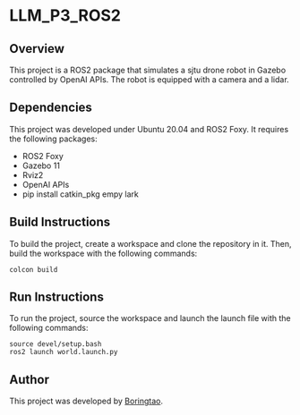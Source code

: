 # LLM_P3_ROS2

## Overview

This project is a ROS2 package that simulates a sjtu drone robot in Gazebo controlled by OpenAI APIs. The robot is equipped with a camera and a lidar. 

## Dependencies

This project was developed under Ubuntu 20.04 and ROS2 Foxy. It requires the following packages:

- ROS2 Foxy
- Gazebo 11
- Rviz2
- OpenAI APIs
- pip install catkin_pkg empy lark

## Build Instructions

To build the project, create a workspace and clone the repository in it. Then, build the workspace with the following commands:

```
colcon build
```

## Run Instructions

To run the project, source the workspace and launch the launch file with the following commands:

``` 
source devel/setup.bash
ros2 launch world.launch.py
```

## Author

This project was developed by [Boringtao](
https://twitter.com/BoringtaoL22644).
